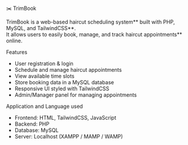  ✂️ TrimBook

TrimBook is a web-based haircut scheduling system** built with PHP, MySQL, and TailwindCSS**.  
It allows users to easily book, manage, and track haircut appointments** online.

Features
- User registration & login
- Schedule and manage haircut appointments
- View available time slots
- Store booking data in a MySQL database
- Responsive UI styled with TailwindCSS
- Admin/Manager panel for managing appointments

 Application and Language used
- Frontend: HTML, TailwindCSS, JavaScript  
- Backend: PHP  
- Database: MySQL  
- Server: Localhost (XAMPP / MAMP / WAMP)
